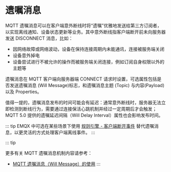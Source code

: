# 遗嘱消息

MQTT 遗嘱消息可以在客户端意外断线时将“遗嘱”优雅地发送给第三方订阅者，以实现离线通知、设备状态更新等业务。其中意外断线指客户端断开前未向服务器发送 DISCONNECT 消息，比如：

- 因网络故障或网络波动，设备在保持连接周期内未能通讯，连接被服务端关闭
- 设备意外掉电
- 设备尝试进行不被允许的操作而被服务端关闭连接，例如订阅自身权限以外的主题等

遗嘱消息在 MQTT 客户端向服务器端 CONNECT 请求时设置，可选属性包括是否发送遗嘱消息 (Will Message)标志，和遗嘱消息主题 (Topic) 与内容(Payload) 以及 Properties。

值得一提的，遗嘱消息发布的时间可能会有延迟：通常意外断线时，服务器无法立即检测到断线行为，需要通过连接保活心跳机制并经过一定周期后才会触发；MQTT 5.0 提供的遗嘱延迟间隔（Will Delay Interval）属性也会影响发布时间。

::: tip
EMQX 中可选在某些场景下使用 [规则引擎 - 客户端断开事件](../data-integration/rules.md) 替代遗嘱消息，以更灵活的方式处理客户端离线事件。
:::

::: tip

更多有关 MQTT 遗嘱消息机制内容请参考：

- [MQTT 遗嘱消息（Will Message）的使用](https://www.emqx.com/zh/blog/use-of-mqtt-will-message)
:::
